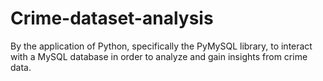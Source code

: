 # Crime-dataset-analysis
By the application of Python, specifically the PyMySQL library, to interact with a MySQL database in order to analyze and gain insights from crime data.
